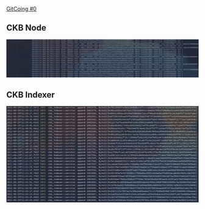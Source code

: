 [GitCoing #0](https://gitcoin.co/issue/nervosnetwork/grants/1/100026176)

## CKB Node
![CKB Node logs screenshot](./screenshots/ckb_node.png)

## CKB Indexer
![CKB Indexer logs screenshot](./screenshots/ckb_indexer.png)
